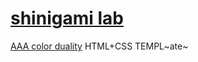 # [shinigami lab](https://s9a.page/shinigami)

[AAA color duality](https://s9a.page/contrast) HTML+CSS TEMPL~ate~ 

